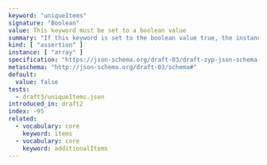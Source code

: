 ```yaml
---
keyword: "uniqueItems"
signature: "Boolean"
value: This keyword must be set to a boolean value
summary: "If this keyword is set to the boolean value true, the instance validates successfully if all of its elements are unique."
kind: [ "assertion" ]
instance: [ "array" ]
specification: "https://json-schema.org/draft-03/draft-zyp-json-schema-03.pdf#5.15"
metaschema: "http://json-schema.org/draft-03/schema#"
default:
  value: false
tests:
  - draft3/uniqueItems.json
introduced_in: draft2
index: -95
related:
  - vocabulary: core
    keyword: items
  - vocabulary: core
    keyword: additionalItems
---
```

